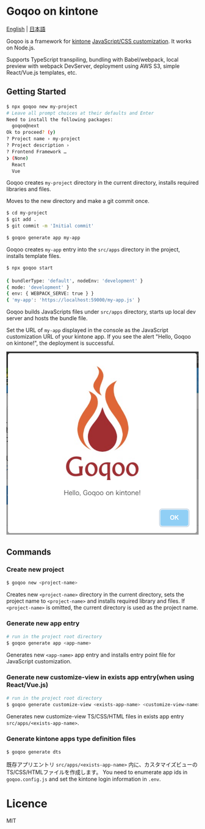 # Goqoo on kintone

[English](/README.md) | [日本語](/README.ja.md)

Goqoo is a framework for [kintone](https://www.kintone.com/) [JavaScript/CSS customization](https://developer.kintone.io/hc/en-us/articles/212495178). It works on Node.js.

Supports TypeScript transpiling, bundling with Babel/webpack, local preview with webpack DevServer, deployment using AWS S3, simple React/Vue.js templates, etc.

## Getting Started

```sh
$ npx goqoo new my-project
# Leave all prompt choices at their defaults and Enter
Need to install the following packages:
  goqoo@next
Ok to proceed? (y) 
? Project name › my-project
? Project description › 
? Frontend Framework … 
❯ (None)
  React
  Vue
```
Goqoo creates `my-project` directory in the current directory, installs required libraries and files.

Moves to the new directory and make a git commit once.
```sh
$ cd my-project
$ git add .
$ git commit -m 'Initial commit'
```

```sh
$ goqoo generate app my-app
```
Goqoo creates `my-app` entry into the `src/apps` directory in the project, installs template files.

```sh
$ npx goqoo start

{ bundlerType: 'default', nodeEnv: 'development' }
{ mode: 'development' }
{ env: { WEBPACK_SERVE: true } }
{ 'my-app': 'https://localhost:59000/my-app.js' }
```
Goqoo builds JavaScripts files under `src/apps` directory, starts up local dev server and hosts the bundle file.

Set the URL of `my-app` displayed in the console as the JavaScript customization URL of your kintone app.
If you see the alert "Hello, Goqoo on kintone!", the deployment is successful.

![Hello Goqoo](/img/hello-goqoo.png "Hello Goqoo")

## Commands

### Create new project

```sh
$ goqoo new <project-name>
```
Creates new `<project-name>` directory in the current directory, sets the project name to `<project-name>` and installs required library and files. 
If `<project-name>` is omitted, the current directory is used as the project name.

### Generate new app entry

```sh
# run in the project root directory
$ goqoo generate app <app-name>
```
Generates new `<app-name>` app entry and installs entry point file for JavaScript customization.

### Generate new customize-view in exists app entry(when using React/Vue.js)

```sh
# run in the project root directory
$ goqoo generate customize-view <exists-app-name> <customize-view-name>
```
Generates new customize-view TS/CSS/HTML files in exists app entry `src/apps/<exists-app-name>`.

### Generate kintone apps type definition files

```sh
$ goqoo generate dts
```
既存アプリエントリ `src/apps/<exists-app-name>` 内に、カスタマイズビューのTS/CSS/HTMLファイルを作成します。
You need to enumerate app ids in `goqoo.config.js` and set the kintone login information in `.env`.

# Licence

MIT
